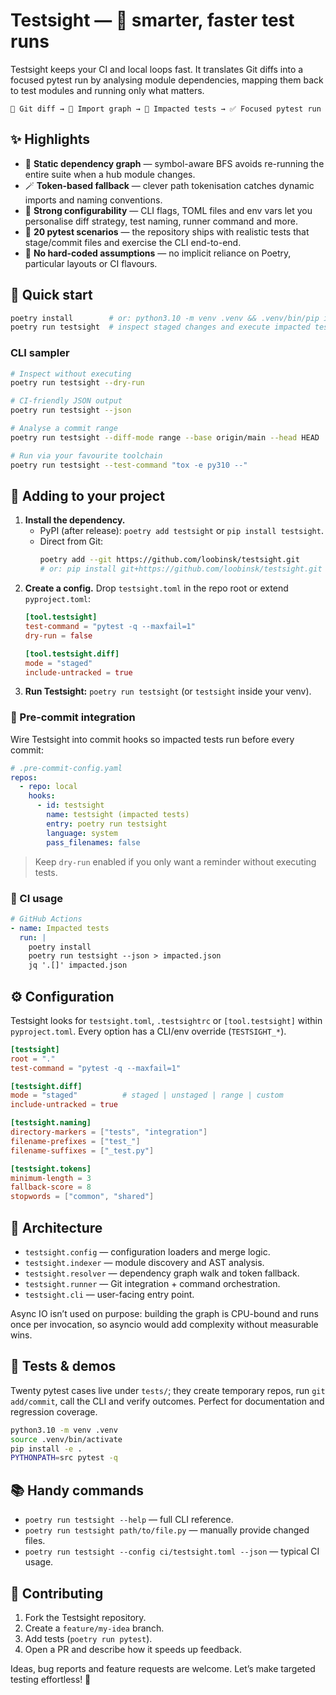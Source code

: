 # Testsight — 🎯 smarter, faster test runs

Testsight keeps your CI and local loops fast. It translates Git diffs into a focused pytest run by analysing module dependencies, mapping them back to test modules and running only what matters.

```
🚀 Git diff → 🧠 Import graph → 🎯 Impacted tests → ✅ Focused pytest run
```

## ✨ Highlights
- 🧭 **Static dependency graph** — symbol-aware BFS avoids re-running the entire suite when a hub module changes.
- 🪄 **Token-based fallback** — clever path tokenisation catches dynamic imports and naming conventions.
- 🧱 **Strong configurability** — CLI flags, TOML files and env vars let you personalise diff strategy, test naming, runner command and more.
- 🧪 **20 pytest scenarios** — the repository ships with realistic tests that stage/commit files and exercise the CLI end-to-end.
- 🧰 **No hard-coded assumptions** — no implicit reliance on Poetry, particular layouts or CI flavours.

## 🚀 Quick start
```bash
poetry install        # or: python3.10 -m venv .venv && .venv/bin/pip install -e .
poetry run testsight  # inspect staged changes and execute impacted tests
```

### CLI sampler
```bash
# Inspect without executing
poetry run testsight --dry-run

# CI-friendly JSON output
poetry run testsight --json

# Analyse a commit range
poetry run testsight --diff-mode range --base origin/main --head HEAD

# Run via your favourite toolchain
poetry run testsight --test-command "tox -e py310 --"
```

## 🧩 Adding to your project
1. **Install the dependency.**
   - PyPI (after release): `poetry add testsight` or `pip install testsight`.
   - Direct from Git:  
     ```bash
     poetry add --git https://github.com/loobinsk/testsight.git
     # or: pip install git+https://github.com/loobinsk/testsight.git
     ```
2. **Create a config.** Drop `testsight.toml` in the repo root or extend `pyproject.toml`:
   ```toml
   [tool.testsight]
   test-command = "pytest -q --maxfail=1"
   dry-run = false

   [tool.testsight.diff]
   mode = "staged"
   include-untracked = true
   ```
3. **Run Testsight:** `poetry run testsight` (or `testsight` inside your venv).

### 🔁 Pre-commit integration
Wire Testsight into commit hooks so impacted tests run before every commit:

```yaml
# .pre-commit-config.yaml
repos:
  - repo: local
    hooks:
      - id: testsight
        name: testsight (impacted tests)
        entry: poetry run testsight
        language: system
        pass_filenames: false
```

> Keep `dry-run` enabled if you only want a reminder without executing tests.

### 🤖 CI usage
```yaml
# GitHub Actions
- name: Impacted tests
  run: |
    poetry install
    poetry run testsight --json > impacted.json
    jq '.[]' impacted.json
```

## ⚙️ Configuration
Testsight looks for `testsight.toml`, `.testsightrc` or `[tool.testsight]` within `pyproject.toml`. Every option has a CLI/env override (`TESTSIGHT_*`).

```toml
[testsight]
root = "."
test-command = "pytest -q --maxfail=1"

[testsight.diff]
mode = "staged"          # staged | unstaged | range | custom
include-untracked = true

[testsight.naming]
directory-markers = ["tests", "integration"]
filename-prefixes = ["test_"]
filename-suffixes = ["_test.py"]

[testsight.tokens]
minimum-length = 3
fallback-score = 8
stopwords = ["common", "shared"]
```

## 🧠 Architecture
- `testsight.config` — configuration loaders and merge logic.
- `testsight.indexer` — module discovery and AST analysis.
- `testsight.resolver` — dependency graph walk and token fallback.
- `testsight.runner` — Git integration + command orchestration.
- `testsight.cli` — user-facing entry point.

Async IO isn’t used on purpose: building the graph is CPU-bound and runs once per invocation, so asyncio would add complexity without measurable wins.

## 🧪 Tests & demos
Twenty pytest cases live under `tests/`; they create temporary repos, run `git add/commit`, call the CLI and verify outcomes. Perfect for documentation and regression coverage.

```bash
python3.10 -m venv .venv
source .venv/bin/activate
pip install -e .
PYTHONPATH=src pytest -q
```

## 📚 Handy commands
- `poetry run testsight --help` — full CLI reference.
- `poetry run testsight path/to/file.py` — manually provide changed files.
- `poetry run testsight --config ci/testsight.toml --json` — typical CI usage.

## 🤝 Contributing
1. Fork the Testsight repository.
2. Create a `feature/my-idea` branch.
3. Add tests (`poetry run pytest`).
4. Open a PR and describe how it speeds up feedback.

Ideas, bug reports and feature requests are welcome. Let’s make targeted testing effortless! 🚀

